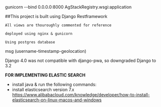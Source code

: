 
gunicorn --bind 0.0.0.0:8000 AgStackRegistry.wsgi:application


##This project is built using Django Restframework 


```
All views are thouroughly commented for reference 
```

```
deployed using nginx & gunicorn
```

```
Using postgres database
```




msg (username-timestamp-geolocation)



Django 4.0 was not compatible with django-pwa, so downgraded Django to 3.2


**FOR IMPLEMENTING ELASTIC SEARCH**


-   install java & run the following commands:
-   install elasticsearch version 7.x
https://www.alibabacloud.com/knowledge/developer/how-to-install-elasticsearch-on-linux-macos-and-windows

